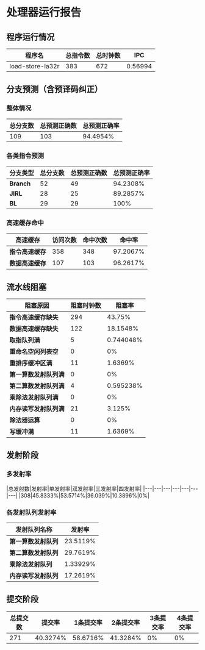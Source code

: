 # 处理器运行报告
## 程序运行情况
|程序名|总指令数|总时钟数|IPC|
|---|---|---|---|
|load-store-la32r|383|672|0.56994|

## 分支预测（含预译码纠正）
### 整体情况
|总分支数|总预测正确数|总预测正确率|
|---|---|---|
|109|103|94.4954%|

### 各类指令预测
|分支类型|总分支数|总预测正确数|总预测正确率|
|---|---|---|---|
|**Branch**| 52 | 49 | 94.2308%|
|**JIRL**| 28 | 25 | 89.2857%|
|**BL**| 29 | 29 | 100%|

### 高速缓存命中
|高速缓存|访问次数|命中次数|命中率|
|---|---|---|---|
|**指令高速缓存**| 358 | 348 | 97.2067%|
|**数据高速缓存**| 107 | 103 | 96.2617%|
## 流水线阻塞
|阻塞原因|阻塞时钟数|阻塞率|
|---|---|---|
|**指令高速缓存缺失**| 294 | 43.75%|
|**数据高速缓存缺失**| 122 | 18.1548%|
|**取指队列满**| 5 | 0.744048%|
|**重命名空闲列表空**|0 | 0%|
|**重排序缓冲区满**|11 | 1.6369%|
|**第一算数发射队列满**|0 | 0%|
|**第二算数发射队列满**|4 | 0.595238%|
|**乘除法发射队列满**|0 | 0%|
|**内存读写发射队列满**|21 | 3.125%|
|**除法器运算**|0 | 0%|
|**写缓冲满**|11 | 1.6369%|

## 发射阶段
### 多发射率
|总发射数|发射率|单发射率|双发射率|三发射率|四发射率|
|---|---|---|---|---|---|---|
|308|45.8333%|53.5714%|36.039%|10.3896%|0%|

### 各发射队列发射率
|发射队列名称|发射率|
|---|---|
|**第一算数发射队列**|23.5119%|
|**第二算数发射队列**|29.7619%|
|**乘除法发射队列**|1.33929%|
|**内存读写发射队列**|17.2619%|

## 提交阶段
|总提交数|提交率|1条提交率|2条提交率|3条提交率|4条提交率|
|---|---|---|---|---|---|
|271|40.3274%|58.6716%|41.3284%|0%|0%|
